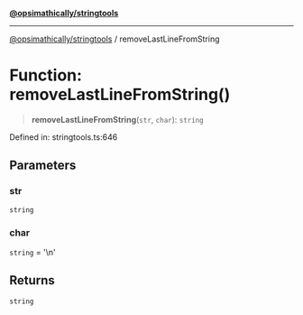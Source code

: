 [**@opsimathically/stringtools**](../README.md)

***

[@opsimathically/stringtools](../README.md) / removeLastLineFromString

# Function: removeLastLineFromString()

> **removeLastLineFromString**(`str`, `char`): `string`

Defined in: stringtools.ts:646

## Parameters

### str

`string`

### char

`string` = '\n'

## Returns

`string`
